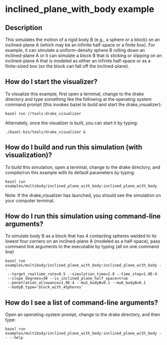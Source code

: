 # inclined_plane_with_body example

## Description
This simulates the motion of a rigid body B (e.g., a sphere or a block) on an
inclined-plane A (which may be an infinite half-space or a finite box).
For example, it can simulate a uniform-density sphere B rolling down an
inclined-plane A or it can simulate a block B that is sticking or slipping
on an inclined-plane A that is modeled as either an infinite half-space or
as a finite-sized box (so the block can fall off the inclined-plane).


## How do I start the visualizer?
To visualize this example, first open a terminal, change to the drake directory
and type something like the following at the operating system command prompt
(this invokes bazel to build and start the drake_visualizer):
```
bazel run //tools:drake_visualizer
```

Alternately, once the visualizer is built, you can start it by typing:
```
./bazel-bin/tools/drake_visualizer &
```


## How do I build and run this simulation (with visualization)?
To build this simulation, open a terminal, change to the drake directory, and
compile/run this example with its default parameters by typing:
```
bazel run examples/multibody/inclined_plane_with_body:inclined_plane_with_body
```
Note: If the drake_visualizer has launched, you should see the simulation on
your computer terminal.


## How do I run this simulation using command-line arguments?
To simulate body B as a block that has 4 contacting spheres welded to its
lowest four corners on an inclined-plane A (modeled as a half-space), pass
command line arguments to the executable by typing (all on one command line)
```
bazel run examples/multibody/inclined_plane_with_body:inclined_plane_with_body --
 --target_realtime_rate=0.5 --simulation_time=2.8 --time_step=1.0E-4
 --slope_degrees=30 --is_inclined_plane_half_space=true
 --penetration_allowance=1.0E-4 --muS_bodyB=0.1 --muK_bodyB=0.1
 --bodyB_type='block_with_4Spheres'
```


## How do I see a list of command-line arguments?
Open an operating-system prompt, change to the drake directory, and then type:
```
bazel run examples/multibody/inclined_plane_with_body:inclined_plane_with_body -- --help
```